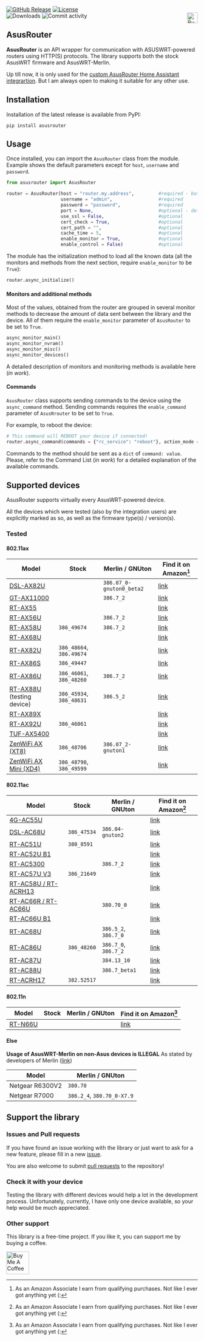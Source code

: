 [![GitHub Release](https://img.shields.io/github/release/Vaskivskyi/asusrouter.svg?style=for-the-badge&color=blue)](https://github.com/Vaskivskyi/asusrouter/releases) [![License](https://img.shields.io/github/license/Vaskivskyi/asusrouter.svg?style=for-the-badge&color=yellow)](LICENSE)<br/>
![Downloads](https://img.shields.io/pypi/dm/asusrouter?style=for-the-badge&color=blue) ![Commit activity](https://img.shields.io/github/commit-activity/m/vaskivskyi/asusrouter.svg?style=for-the-badge&color=yellow)<a href="https://www.buymeacoffee.com/vaskivskyi" target="_blank"><img src="https://asusrouter.vaskivskyi.com/BuyMeACoffee.png" alt="Buy Me A Coffee" style="height: 28px !important;" align="right" /></a>

## AsusRouter

**AsusRouter** is an API wrapper for communication with ASUSWRT-powered routers using HTTP(S) protocols. The library supports both the stock AsusWRT firmware and AsusWRT-Merlin.

Up till now, it is only used for the [custom AsusRouter Home Assistant integrartion](https://github.com/Vaskivskyi/ha-asusrouter). But I am always open to making it suitable for any other use.

## Installation

Installation of the latest release is available from PyPI:

```
pip install asusrouter
```

## Usage

Once installed, you can import the `AsusRouter` class from the module. Example shows the default parameters except for `host`, `username` and `password`.

```python
from asusrouter import AsusRouter

router = AsusRouter(host = "router.my.address",         #required - both IP and URL supported
                    username = "admin",                 #required
                    password = "password",              #required
                    port = None,                        #optional - default port would be selected based on use_ssl parameter
                    use_ssl = False,                    #optional
                    cert_check = True,                  #optional
                    cert_path = "",                     #optional
                    cache_time = 5,                     #optional
                    enable_monitor = True,              #optional
                    enable_control = False)             #optional
```

The module has the initialization method to load all the known data (all the monitors and methods from the next section, require `enable_monitor` to be `True`):

```python
router.async_initialize()
```

#### Monitors and additional methods

Most of the values, obtained from the router are grouped in several monitor methods to decrease the amount of data sent between the library and the device. All of them require the `enable_monitor` parameter of `AsusRouter` to be set to `True`.

```python
async_monitor_main()
async_monitor_nvram()
async_monitor_misc()
async_monitor_devices()
```

A detailed description of monitors and monitoring methods is available here (*in work*).

#### Commands

`AsusRouter` class supports sending commands to the device using the `async_command` method. Sending commands requires the `enable_command` parameter of `AsusRrouter` to be set to `True`.

For example, to reboot the device:

```python
# This command will REBOOT your device if connected!
router.async_command(commands = {"rc_service": "reboot"}, action_mode = "apply")
```

Commands to the method should be sent as a `dict` of `command: value`. Please, refer to the Command List (*in work*) for a detailed explanation of the available commands.

## Supported devices

AsusRouter supports virtually every AsusWRT-powered device.

All the devices which were tested (also by the integration users) are explicitly marked as so, as well as the firmware type(s) / version(s).

### Tested

#### 802.11ax

|                                                                                              Model|Stock|Merlin / GNUton|Find it on Amazon[^amazon]|
|---------------------------------------------------------------------------------------------------|-----|---------------|------------------|
|[DSL-AX82U](https://asusrouter.vaskivskyi.com/devices/tested/DSL-AX82U.md)                         | |`386.07_0-gnuton0_beta2`|<a href="https://amzn.to/3G87vyR" rel="nofollow sponsored" target="_blank">link</a>|
|[GT-AX11000](https://asusrouter.vaskivskyi.com/devices/tested/GT-AX11000.md)                       | |`386.7_2`|<a href="https://amzn.to/3WDzOMT" rel="nofollow sponsored" target="_blank">link</a>|
|[RT-AX55](https://asusrouter.vaskivskyi.com/devices/tested/RT-AX55.md)                             | | |<a href="https://amzn.to/3Z2ath5" rel="nofollow sponsored" target="_blank">link</a>|
|[RT-AX56U](https://asusrouter.vaskivskyi.com/devices/tested/RT-AX56U.md)                           | |`386.7_2`|<a href="https://amzn.to/3vrIeuz" rel="nofollow sponsored" target="_blank">link</a>|
|[RT-AX58U](https://asusrouter.vaskivskyi.com/devices/tested/RT-AX58U.md)                           |`386_49674`|`386.7_2`|<a href="https://amzn.to/3jHri0L" rel="nofollow sponsored" target="_blank">link</a>|
|[RT-AX68U](https://asusrouter.vaskivskyi.com/devices/tested/RT-AX68U.md)                           | | |<a href="https://amzn.to/3WzRwk5" rel="nofollow sponsored" target="_blank">link</a>|
|[RT-AX82U](https://asusrouter.vaskivskyi.com/devices/tested/RT-AX82U.md)                           |`386_48664`, `386.49674`| |<a href="https://amzn.to/3Gv2Bxi" rel="nofollow sponsored" target="_blank">link</a>|
|[RT-AX86S](https://asusrouter.vaskivskyi.com/devices/tested/RT-AX86S.md)                           |`386_49447`| |<a href="https://amzn.to/3GuKac5" rel="nofollow sponsored" target="_blank">link</a>|
|[RT-AX86U](https://asusrouter.vaskivskyi.com/devices/tested/RT-AX86U.md)                           |`386_46061`, `386_48260`|`386.7_2`|<a href="https://amzn.to/3WCBcPO" rel="nofollow sponsored" target="_blank">link</a>|
|[RT-AX88U](https://asusrouter.vaskivskyi.com/devices/tested/RT-AX88U.md) (testing device)          |`386_45934`, `386_48631`|`386.5_2`|<a href="https://amzn.to/3i2VfYu" rel="nofollow sponsored" target="_blank">link</a>|
|[RT-AX89X](https://asusrouter.vaskivskyi.com/devices/tested/RT-AX89X.md)                           | | |<a href="https://amzn.to/3i55b3S" rel="nofollow sponsored" target="_blank">link</a>|
|[RT-AX92U](https://asusrouter.vaskivskyi.com/devices/tested/RT-AX92U.md)                           |`386_46061`| |<a href="https://amzn.to/3jJJgzt" rel="nofollow sponsored" target="_blank">link</a>|
|[TUF-AX5400](https://asusrouter.vaskivskyi.com/devices/tested/TUF-AX5400.md)                       | | |<a href="https://amzn.to/3hXgzyQ" rel="nofollow sponsored" target="_blank">link</a>|
|[ZenWiFi AX (XT8)](https://asusrouter.vaskivskyi.com/devices/tested/ZenWiFiAX(XT8).md)             |`386_48706`|`386.07_2-gnuton1`|<a href="https://amzn.to/3GuvY2L" rel="nofollow sponsored" target="_blank">link</a>|
|[ZenWiFi AX Mini (XD4)](https://asusrouter.vaskivskyi.com/devices/tested/ZenWiFiAXMini(XD4).md)    |`386_48790`, `386_49599`| |<a href="https://amzn.to/3hYGuGl" rel="nofollow sponsored" target="_blank">link</a>|

#### 802.11ac

|                                                                                Model|Stock|Merlin / GNUton|Find it on Amazon[^amazon]|
|-------------------------------------------------------------------------------------|-----|---------------|------------------|
|[4G-AC55U](https://asusrouter.vaskivskyi.com/devices/tested/4G-AC55U.md)             | | |<a href="https://amzn.to/3jIWQDu" rel="nofollow sponsored" target="_blank">link</a>|
|[DSL-AC68U](https://asusrouter.vaskivskyi.com/devices/tested/DSL-AC68U.md)           |`386_47534`|`386.04-gnuton2`|<a href="https://amzn.to/3Z5k32H" rel="nofollow sponsored" target="_blank">link</a>|
|[RT-AC51U](https://asusrouter.vaskivskyi.com/devices/tested/RT-AC51U.md)             |`380_8591`| |<a href="https://amzn.to/3WMy2sq" rel="nofollow sponsored" target="_blank">link</a>|
|[RT-AC52U B1](https://asusrouter.vaskivskyi.com/devices/tested/RT-AC52UB1.md)        | | |<a href="https://amzn.to/3QcrCkk" rel="nofollow sponsored" target="_blank">link</a>|
|[RT-AC5300](https://asusrouter.vaskivskyi.com/devices/tested/RT-AC5300.md)           | |`386.7_2`|<a href="https://amzn.to/3ZcJQpY" rel="nofollow sponsored" target="_blank">link</a>|
|[RT-AC57U V3](https://asusrouter.vaskivskyi.com/devices/tested/RT-AC57UV3.md)        |`386_21649`| |<a href="https://amzn.to/3VAxDbx" rel="nofollow sponsored" target="_blank">link</a>|
|[RT-AC58U / RT-ACRH13](https://asusrouter.vaskivskyi.com/devices/tested/RT-AC58U.md) | | |<a href="https://amzn.to/3G98Mpl" rel="nofollow sponsored" target="_blank">link</a>|
|[RT-AC66R / RT-AC66U](https://asusrouter.vaskivskyi.com/devices/tested/RT-AC66U.md)  | |`380.70_0`|<a href="https://amzn.to/3WTtTD8" rel="nofollow sponsored" target="_blank">link</a>|
|[RT-AC66U B1](https://asusrouter.vaskivskyi.com/devices/tested/RT-AC66UB1.md)        | | |<a href="https://amzn.to/3vtZ4Jm" rel="nofollow sponsored" target="_blank">link</a>|
|[RT-AC68U](https://asusrouter.vaskivskyi.com/devices/tested/RT-AC68U.md)             | |`386.5_2`, `386.7_0`|<a href="https://amzn.to/3i6dQTE" rel="nofollow sponsored" target="_blank">link</a>|
|[RT-AC86U](https://asusrouter.vaskivskyi.com/devices/tested/RT-AC86U.md)             |`386_48260`|`386.7_0`, `386.7_2`|<a href="https://amzn.to/3CbRarK" rel="nofollow sponsored" target="_blank">link</a>|
|[RT-AC87U](https://asusrouter.vaskivskyi.com/devices/tested/RT-AC87U.md)             | |`384.13_10`|<a href="https://amzn.to/3i4sUkE" rel="nofollow sponsored" target="_blank">link</a>|
|[RT-AC88U](https://asusrouter.vaskivskyi.com/devices/tested/RT-AC88U.md)             | |`386.7_beta1`|<a href="https://amzn.to/3FYRYBy" rel="nofollow sponsored" target="_blank">link</a>|
|[RT-ACRH17](https://asusrouter.vaskivskyi.com/devices/tested/RT-ACRH17.md)           |`382.52517`| |<a href="https://amzn.to/3i6dWL0" rel="nofollow sponsored" target="_blank">link</a>|

#### 802.11n

|                                                                  Model|Stock|Merlin / GNUton|Find it on Amazon[^amazon]|
|-----------------------------------------------------------------------|-----|---------------|------------------|
|[RT-N66U](https://asusrouter.vaskivskyi.com/devices/tested/RT-N66U.md) | | |<a href="https://amzn.to/3i7eP5Z" rel="nofollow sponsored" target="_blank">link</a>|

#### Else

**Usage of AsusWRT-Merlin on non-Asus devices is ILLEGAL**
As stated by developers of Merlin ([link](https://www.snbforums.com/threads/announcement-running-asuswrt-merlin-and-forks-on-non-asus-devices-is-illegal.44636/))

|          Model|Merlin / GNUton|
|---------------|---------------|
|Netgear R6300V2|`380.70`|
|Netgear R7000  |`386.2_4`, `380.70_0-X7.9`|

## Support the library

### Issues and Pull requests

If you have found an issue working with the library or just want to ask for a new feature, please fill in a new [issue](https://github.com/Vaskivskyi/asusrouter/issues).

You are also welcome to submit [pull requests](https://github.com/Vaskivskyi/asusrouter/pulls) to the repository!

### Check it with your device

Testing the library with different devices would help a lot in the development process. Unfortunately, currently, I have only one device available, so your help would be much appreciated.

### Other support

This library is a free-time project. If you like it, you can support me by buying a coffee.

<a href="https://www.buymeacoffee.com/vaskivskyi" target="_blank"><img src="https://asusrouter.vaskivskyi.com/BuyMeACoffee.png" alt="Buy Me A Coffee" style="height: 60px !important;"></a>

[^amazon]: As an Amazon Associate I earn from qualifying purchases. Not like I ever got anything yet (:
